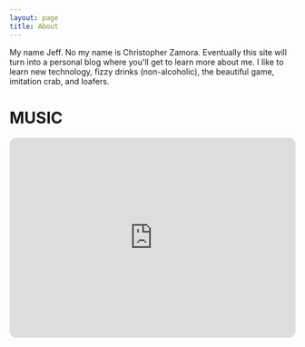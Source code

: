 ```yaml
---
layout: page
title: About
---
```

My name Jeff. No my name is Christopher Zamora. Eventually this site will turn into a personal blog where you'll get to learn more about me. I like to learn new technology, fizzy drinks (non-alcoholic), the beautiful game, imitation crab, and loafers. 

# MUSIC

<iframe style="border-radius:12px" src="https://open.spotify.com/embed/track/5Z8Dj3LtbyCMiwE86rhg2f?utm_source=generator" width="100%" height="352" frameBorder="0" allowfullscreen="" allow="autoplay; clipboard-write; encrypted-media; fullscreen; picture-in-picture" loading="lazy"></iframe>